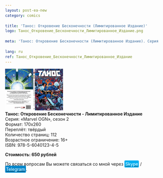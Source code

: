 ```yaml
---
layout: post-ea-new
category: comics

title: 'Танос: Откровение Бесконечности (Лимитированное Издание)'
logo: Танос_Откровение_Бесконечности_Лимитированное_Издание.png

meta: 'Танос: Откровение Бесконечности (Лимитированное Издание). Серия: «Marvel OGN», сезон 2.'

lang: ru
ref: Танос_Откровение_Бесконечности_Лимитированное_Издание
---
```


<a data-fancybox="gallery" href="/img/comics/Танос_Откровение_Бесконечности_Лимитированное_Издание.png"><img src="/img/comics/Танос_Откровение_Бесконечности_Лимитированное_Издание.png" alt=""></a>  
**Танос: Откровение Бесконечности - Лимитированное Издание**  
Серия: «Marvel OGN», сезон 2  
Формат: 170х260  
Переплёт: твёрдый  
Количество страниц: 112  
Возрастное ограничение: 16+  
ISBN: 978-5-6040123-4-5

**Стоимость: 650 рублей**

По всем вопросам Вы можете связаться со мной через <a href="skype:chutkoy89?call" target="_blank"><span style="background-color:#00aff0; color:white; padding:3px; border-radius: 3px">Skype</span></a> / <a href="https://t.me/chutkoy" target="_blank"><span style="background-color:#0088cc; color:white; padding:3px; border-radius: 3px">Telegram</span></a>.
